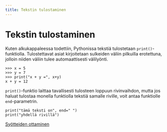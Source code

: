 ```yaml
---
title: Tekstin tulostaminen
---
```


# Tekstin tulostaminen

Kuten alkukappaleessa todettiin, Pythonissa tekstiä tulostetaan `print()`-funktiolla. Tulostettavat asiat kirjoitetaan sulkeiden väliin pilkuilla erotettuna, jolloin niiden väliin tulee automaattisesti välilyönti.

    >>> x = 5
    >>> y = 7
    >>> print("x + y =", x+y)
    x + y = 12

`print()`-funktio laittaa tavallisesti tulosteen loppuun rivinvaihdon, mutta jos haluat tulostaa monella funktiolla tekstiä samalle riville, voit antaa funktiolle `end`-parametrin.

    print("tämä teksti on", end=" ")
    print("yhdellä rivillä")

[Syötteiden ottaminen](../input/)